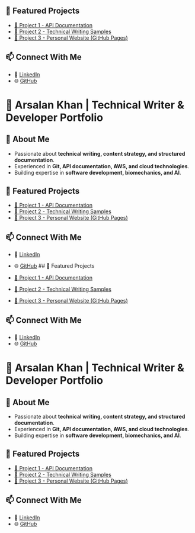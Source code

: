 
## 📂 Featured Projects

- [🔗 Project 1 - API Documentation](projects/Project1/README.md)
- [🔗 Project 2 - Technical Writing Samples](projects/Project2/README.md)
- [🔗 Project 3 - Personal Website (GitHub Pages)](projects/Project3/README.md)

## 📫 Connect With Me

- 💼 [LinkedIn](https://www.linkedin.com/in/YOUR-PROFILE-HERE)
- 🌐 [GitHub](https://github.com/arifkhanarsalan)

# 🚀 Arsalan Khan | Technical Writer & Developer Portfolio  

## 📌 About Me  
- Passionate about **technical writing, content strategy, and structured documentation**.  
- Experienced in **Git, API documentation, AWS, and cloud technologies**.  
- Building expertise in **software development, biomechanics, and AI**.  

## 📂 Featured Projects  
- [🔗 Project 1 - API Documentation](projects/Project1/README.md)  
- [🔗 Project 2 - Technical Writing Samples](projects/Project2/README.md)  
- [🔗 Project 3 - Personal Website (GitHub Pages)](projects/Project3/README.md)  

## 📫 Connect With Me  
- 💼 [LinkedIn](https://www.linkedin.com/in/YOUR-PROFILE-HERE)  
- 🌐 [GitHub](https://github.com/arifkhanarsalan)  ## 📂 Featured Projects

- [🔗 Project 1 - API Documentation](projects/Project1/README.md)
- [🔗 Project 2 - Technical Writing Samples](projects/Project2/README.md)
- [🔗 Project 3 - Personal Website (GitHub Pages)](projects/Project3/README.md)

## 📫 Connect With Me

- 💼 [LinkedIn](https://www.linkedin.com/in/YOUR-PROFILE-HERE)
- 🌐 [GitHub](https://github.com/arifkhanarsalan)

# 🚀 Arsalan Khan | Technical Writer & Developer Portfolio  

## 📌 About Me  
- Passionate about **technical writing, content strategy, and structured documentation**.  
- Experienced in **Git, API documentation, AWS, and cloud technologies**.  
- Building expertise in **software development, biomechanics, and AI**.  

## 📂 Featured Projects  
- [🔗 Project 1 - API Documentation](projects/Project1/README.md)  
- [🔗 Project 2 - Technical Writing Samples](projects/Project2/README.md)  
- [🔗 Project 3 - Personal Website (GitHub Pages)](projects/Project3/README.md)  

## 📫 Connect With Me  
- 💼 [LinkedIn](https://www.linkedin.com/in/YOUR-PROFILE-HERE)  
- 🌐 [GitHub](https://github.com/arifkhanarsalan)  
 
